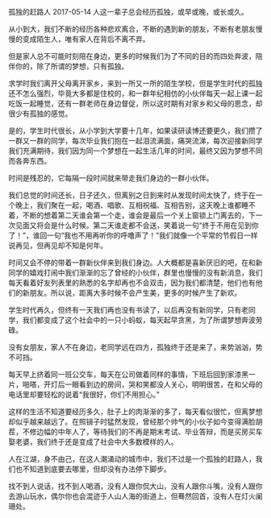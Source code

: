 孤独的赶路人
2017-05-14
人这一辈子总会经历孤独，或早或晚，或长或久。


从小到大，我们不断的经历各种悲欢离合，不断的遇到新的朋友，不断有老朋友慢慢的变成陌生人，唯有家人在背后不离不弃。


但是家人总不可能时刻陪在身边，更多的时候我们为了不同的目的而四处奔波，陪伴你的，除了所谓的梦想，只有孤独。


求学时我们离开父母离开家乡，来到一所又一所的陌生学校，但是学生时代的孤独还不怎么强烈，毕竟大多都是住校的，和一群年纪相仿的小伙伴每天一起上课一起吃饭一起睡觉，还有一群老师在身边督促，所以这时期有对家乡和父母的思念，却很少有孤独的感觉。


是的，学生时代很长，从小学到大学要十几年，如果读研读博还要更久，我们攒了一群又一群的同学，每次毕业我们抱在一起泪流满面，痛哭流涕，每次迎接新同学我们充满期待，我们因为同一个梦想在一起生活几年的时间，最终又因为梦想不同而各奔东西。


时间是残忍的，它每隔一段时间就来带走我们身边的一群小伙伴。


我们总觉的时间还长，日子还久，但离别之日到来时从发现时间太快了，终于在一个晚上，我们聚在一起，喝酒、唱歌、互相祝福、互相告别，这天晚上谁都睡不着，不断的想着第二天谁会第一个走，谁会是最后一个关上窗锁上门离去的，下一次见面又将会是什么时候。第二天谁走都不会送，笑着说一句“终于不用在见到你了！”，谁回一句“我也不用再听你的呼噜声了！”我们就像一个平常的节假日一样说再见，但再见却不知是何年。


时间又会不停的带着一群新伙伴来到我们身边。人大概都是喜新厌旧的吧，在和新同学的嬉戏打闹中我们渐渐的忘了曾经的小伙伴，群里也慢慢的没有新消息，我们每天看着好友列表里的熟悉的名字却再也不会双击，因为我们都清楚，他们也有他们的新朋友。所以说，距离大多时候不会产生美，更多的时候产生了新欢。


学生时代再久，但终有一天我们再也没有书读了，以后再没有新同学，只有老同学，我们都变成了这个社会中的一只小蚂蚁，每天起早贪黑，为了所谓梦想奔波劳碌。


没有女朋友，家人不在身边，老同学远在四方，孤独终于还是来了，来势汹汹，势不可挡。


每天早上挤着同一班公交车，每天在公司做着同样的事情，下班后回到家漆黑一片，啪嗒，开灯后一眼看到边的房间，哭和笑都没人关心，明明很苦，在和父母的电话里却要轻松的说着“我很好，你们不用担心。”


这样的生活不知道要经历多久，肚子上的肉渐渐的多了，每天看似很忙，但离梦想却似乎越来越远了。在照镜子时猛然发现，曾经那个帅气的小伙子如今变得满脸胡茬，不修边幅的中年人了，等待我们的不再是期末考试、毕业答辩，而是买房买车娶老婆，我们终于还是变成了社会中大多数模样的人。


人在江湖，身不由己，在这人潮涌动的城市中，我们不过是一个孤独的赶路人，我们也不知道到底要去哪里，但却没有办法停下脚步。


找不到人说话，找不到人喝酒，没有人跟你侃大山，没有人跟你斗嘴，没有人跟你去游山玩水，偶尔你也会混迹于人山人海的街道上，但蓦然回首，没有人在灯火阑珊处。